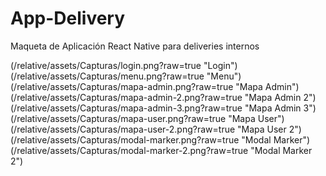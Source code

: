 # App-Delivery
Maqueta de Aplicación React Native para deliveries internos

(/relative/assets/Capturas/login.png?raw=true "Login")
(/relative/assets/Capturas/menu.png?raw=true "Menu")
(/relative/assets/Capturas/mapa-admin.png?raw=true "Mapa Admin")
(/relative/assets/Capturas/mapa-admin-2.png?raw=true "Mapa Admin 2")
(/relative/assets/Capturas/mapa-admin-3.png?raw=true "Mapa Admin 3")
(/relative/assets/Capturas/mapa-user.png?raw=true "Mapa User")
(/relative/assets/Capturas/mapa-user-2.png?raw=true "Mapa User 2")
(/relative/assets/Capturas/modal-marker.png?raw=true "Modal Marker")
(/relative/assets/Capturas/modal-marker-2.png?raw=true "Modal Marker 2")

